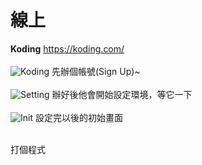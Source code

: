 # 線上

**Koding**
https://koding.com/
<br/><br/>
![Koding](http://i.imgur.com/llkyl8u.png)
先辦個帳號(Sign Up)~
<br/><br/>
![Setting](http://i.imgur.com/A5g2AVr.png)
辦好後他會開始設定環境，等它一下
<br/><br/>
![Init](http://i.imgur.com/n15hatK.png)
設定完以後的初始畫面
<br/><br/>

打個程式
